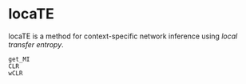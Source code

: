 # locaTE

locaTE is a method for context-specific network inference using _local transfer entropy_. 

```@docs
get_MI
CLR
wCLR
```